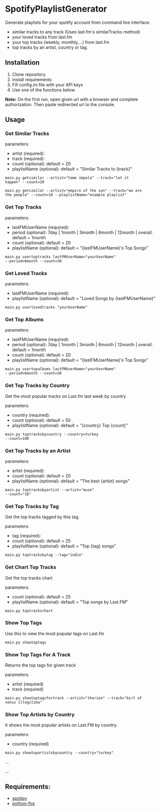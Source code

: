 # SpotifyPlaylistGenerator

Generate playlists for your spotify account from command line interface: 
<ul>
<li>similar tracks to any track (Uses last.fm's similarTracks method) </li>
<li>your loved tracks from last.fm</li>
<li>your top tracks (weekly, monthly,...) from last.fm</li>
<li>top tracks by an artist, country or tag.</li>
</ul>

<h2>Installation</h2>
<ol>
<li>Clone repository</li>
<li>Install requirements</li>
<li>Fill config.ini file with your API keys</li>
<li>Use one of the functions below</li>
</ol>
<p><strong>Note:</strong> On the first run, open given url with a browser and complete authorization. Then paste redirected url to the console.</p>

<h2>Usage</h2>

<h3>Get Similar Tracks</h3>

parameters: 
<ul>
<li>artist (required):</li>
<li>track (required):</li>
<li>count (optional): default = 20</li>
<li>playlistName (optional): default = "Similar Tracks to {track}"</li>
</ul>

<code>main.py getsimilar --artist="tame impala" --track="let it happen" --count=20</code>

<code>main.py getsimilar --artist="empire of the sun" --track="we are the people" --count=10 --playlistName="example playlist"</code>

<h3>Get Top Tracks</h3>

parameters: 
<ul>
<li>lastFMUserName (required): </li>
<li>period (optional): 7day | 1month | 3month | 6month | 12month | overall. default = 1month</li>
<li>count (optional): default = 20</li>
<li>playlistName (optional): default = "{lastFMUserName}'s Top Songs"</li>
</ul>

<code>main.py usertoptracks lastFMUserName="yourUserName" --period=6month --count=30</code>

<h3>Get Loved Tracks</h3>

parameters: 
<ul>
<li>lastFMUserName (required): </li>
<li>playlistName (optional): default = "Loved Songs by {lastFMUserName}"</li>
</ul>

<code>main.py userlovedtracks "yourUserName"</code>

<h3>Get Top Albums</h3>

parameters: 
<ul>
<li>lastFMUserName (required): </li>
<li>period (optional): 7day | 1month | 3month | 6month | 12month | overall. default = 1month</li>
<li>count (optional): default = 20</li>
<li>playlistName (optional): default = "{lastFMUserName}'s Top Songs"</li>
</ul>

<code>main.py usertopalbums lastFMUserName="yourUserName" --period=6month --count=30</code>

<h3>Get Top Tracks by Country</h3>

Get the most popular tracks on Last.fm last week by country

parameters: 
<ul>
<li>country (required):</li>
<li>count (optional): default = 50</li>
<li>playlistName (optional): default = "{country} Top {count}"</li>
</ul>

<code>main.py toptracksbycountry --country=turkey --count=100</code>

<h3>Get Top Tracks by an Artist</h3>

parameters: 
<ul>
<li>artist (required):</li>
<li>count (optional): default = 20</li>
<li>playlistName (optional): default = "The best {artist} songs"</li>
</ul>

<code>main.py toptracksbyartist --artist="muse" --count="10"</code>

<h3>Get Top Tracks by Tag</h3>

Get the top tracks tagged by this tag.

parameters: 
<ul>
<li>tag (required):</li>
<li>count (optional): default = 25</li>
<li>playlistName (optional): default = "Top {tag} songs"</li>
</ul>

<code>main.py toptracksbytag --tag="indie"</code>

<h3>Get Chart Top Tracks</h3>

Get the top tracks chart

parameters: 
<ul>
<li>count (optional): default = 25</li>
<li>playlistName (optional): default = "Top songs by Last.FM"</li>
</ul>

<code>main.py toptrackschart</code>

<h3>Show Top Tags</h3>

Use this to view the most popular tags on Last.fm

<code>main.py showtoptags</code>

<h3>Show Top Tags For A Track</h3>

Returns the top tags for given track

parameters: 
<ul>
<li>artist (required)</li>
<li>track (required)</li>
</ul>

<code>main.py showtoptagsfortrack --artist="therion" --track="birt of venus illegitima"</code>

<h3>Show Top Artists by Country</h3>

It shows the most popular artists on Last.FM by country.

parameters: 
<ul>
<li>country (required)</li>
</ul>

<code>main.py showtopartistsbycountry --country="turkey"</code>

...

...

<h2>Requirements:</h2>
<ul>
<li><a href = "https://github.com/plamere/spotipy">spotipy</a></li>
<li><a href = "https://github.com/google/python-fire">python-fire</a></li>
</ul>

